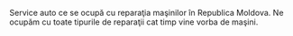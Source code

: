 Service auto ce se ocupă cu reparaţia maşinilor în Republica Moldova. Ne ocupăm cu toate tipurile de reparaţii cat timp vine vorba de maşini.
